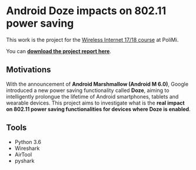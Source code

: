 # Android Doze impacts on 802.11 power saving
This work is the project for the [Wireless Internet 17/18 course](http://www.antlab.polimi.it/ale-teaching/wireless-internet) at PoliMi.

You can **[download the project report here](https://github.com/ste23droid/doze_802.11/raw/master/Doze.pdf)**.

## Motivations
With the announcement of **Android Marshmallow (Android M 6.0)**, Google
introduced a new power saving functionality called **Doze**, aiming to intelligently prolongue the lifetime of Android smartphones, tablets and wearable devices. This project aims to investigate what is the **real impact on 802.11 power saving functionalities for devices where Doze is enabled**.

## Tools
* Python 3.6
* Wireshark
* AirTool
* pyshark
